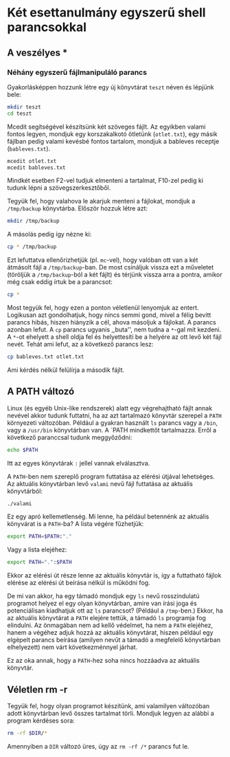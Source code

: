 # Két esettanulmány egyszerű shell parancsokkal

## A veszélyes *

### Néhány egyszerű fájlmanipuláló parancs

Gyakorlásképpen hozzunk létre egy új könyvtárat `teszt` néven és lépjünk bele:

```bash
mkdir teszt
cd teszt
```

Mcedit segítségével készítsünk két szöveges fájlt. Az egyikben valami fontos legyen, mondjuk egy korszakalkotó ötletünk (`otlet.txt`), egy másik fájlban pedig valami kevésbé fontos tartalom, mondjuk a bableves receptje (`bableves.txt`).

```bash
mcedit otlet.txt
mcedit bableves.txt
```

Mindkét esetben F2-vel tudjuk elmenteni a tartalmat, F10-zel pedig ki tudunk lépni a szövegszerkesztőből.

Tegyük fel, hogy valahova le akarjuk menteni a fájlokat, mondjuk a `/tmp/backup` könyvtárba. Először hozzuk létre azt:

```bash
mkdir /tmp/backup
```

A másolás pedig így nézne ki:

```bash
cp * /tmp/backup
```

Ezt lefuttatva ellenőrizhetjük (pl. `mc`-vel), hogy valóban ott van a két átmásolt fájl a `/tmp/backup`-ban. De most csináljuk vissza ezt a műveletet (töröljük a `/tmp/backup`-ból a két fájlt) és térjünk vissza arra a pontra, amikor még csak eddig írtuk be a parancsot:

```bash
cp *
```

Most tegyük fel, hogy ezen a ponton véletlenül lenyomjuk az entert. Logikusan azt gondolhatjuk, hogy nincs semmi gond, mivel a félig bevitt parancs hibás, hiszen hiányzik a cél, ahova másoljuk a fájlokat. A parancs azonban lefut. A `cp` parancs ugyanis ,,buta'', nem tudna a `*`-gal mit kezdeni. A `*`-ot ehelyett a shell oldja fel és helyettesíti be a helyére az ott levő két fájl nevét. Tehát ami lefut, az a következő parancs lesz:

```bash
cp bableves.txt otlet.txt
```

Ami kérdés nélkül felülírja a második fájlt.

## A PATH változó

Linux (és egyéb Unix-like rendszerek) alatt egy végrehajtható fájlt annak nevével akkor
tudunk futtatni, ha az azt tartalmazó könyvtár szerepel a `PATH` környezeti változóban.
Például a gyakran használt `ls` parancs vagy a `/bin`, vagy a `/usr/bin` könyvtárban van. A
`PATH mindkettőt tartalmazza. Erről a következő paranccsal tudunk meggyőződni:

```bash
echo $PATH
```

Itt az egyes könyvtárak `:` jellel vannak elválasztva.

A `PATH`-ben nem szereplő program futtatása az elérési útjával lehetséges. Az aktuális könyvtárban
levő `valami` nevű fájl futtatása az aktuális könyvtárból:

```bash
./valami
```

Ez egy apró kellemetlenség. Mi lenne, ha például betennénk az aktuális könyvárat is a `PATH`-ba?
A lista végére fűzhetjük:

```bash
export PATH=$PATH:"."
```

Vagy a lista elejéhez:

```bash
export PATH=".":$PATH
```

Ekkor az elérési út része lenne az aktuális könyvtár is, így a futtatható fájlok elérése az
elérési út beírása nélkül is működni fog.

De mi van akkor, ha egy támadó mondjuk egy `ls` nevű rosszindulatú programot helyez el egy olyan
könyvtárban, amire van írási joga és potenciálisan kiadhatjuk ott az `ls` parancsot? (Például
a `/tmp`-ben.) Ekkor, ha az aktuális könyvtárat a `PATH` elejére tettük, a támadó `ls`
programja fog elindulni. Az önmagában nem ad kellő védelmet, ha nem a `PATH` elejéhez,
hanem a végéhez adjuk hozzá az aktuális könyvtárat, hiszen például egy elgépelt parancs
beírása (amilyen nevűt a támadó a megfelelő könyvtárban elhelyezett) nem várt
következménnyel járhat.

Ez az oka annak, hogy a `PATH`-hez soha nincs hozzáadva az aktuális könyvtár.

## Véletlen rm -r

Tegyük fel, hogy olyan programot készítünk, ami valamilyen változóban adott könyvtárban
levő összes tartalmat törli. Mondjuk legyen az alábbi a program kérdéses sora:

```bash
rm -rf $DIR/*
```

Amennyiben a `DIR` változó üres, úgy az `rm -rf /*` parancs fut le.

